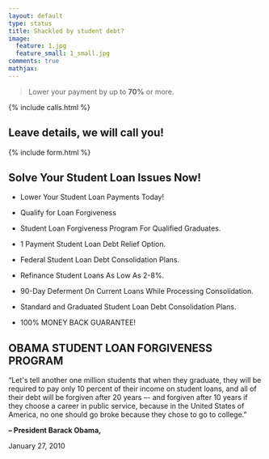 ```yaml
---
layout: default
type: status
title: Shackled by student debt?
image:
  feature: 1.jpg
  feature_small: 1_small.jpg
comments: true
mathjax:
---
```

<blockquote>
  <p>Lower your payment by up to <strong>70%</strong> or more.</p>
</blockquote>

{% include calls.html %}

## Leave details, we will call you!

{% include form.html %}



## Solve Your Student Loan Issues Now!

* Lower Your Student Loan Payments Today!

* Qualify for Loan Forgiveness

* Student Loan Forgiveness Program For Qualified Graduates.

* 1 Payment Student Loan Debt Relief Option.

* Federal Student Loan Debt Consolidation Plans.

* Refinance Student Loans As Low As 2-8%.

* 90-Day Deferment On Current Loans While Processing Consolidation.

* Standard and Graduated Student Loan Debt Consolidation Plans.

* 100% MONEY BACK GUARANTEE!

## OBAMA STUDENT LOAN FORGIVENESS PROGRAM

“Let's tell another one million students that when they graduate, they will be required to pay only 10 percent of their income on student loans, and all of their debt will be forgiven after 20 years –- and forgiven after 10 years if they choose a career in public service, because in the United States of America, no one should go broke because they chose to go to college.”

**– President Barack Obama,**

January 27, 2010